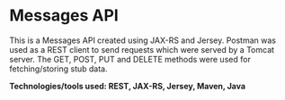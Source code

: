 # Messages API

This is a Messages API created using JAX-RS and Jersey. Postman was used as a REST client to send requests which were served by a Tomcat server. The GET, POST, PUT and DELETE methods were used for fetching/storing stub data.

**Technologies/tools used: REST, JAX-RS, Jersey, Maven, Java**
